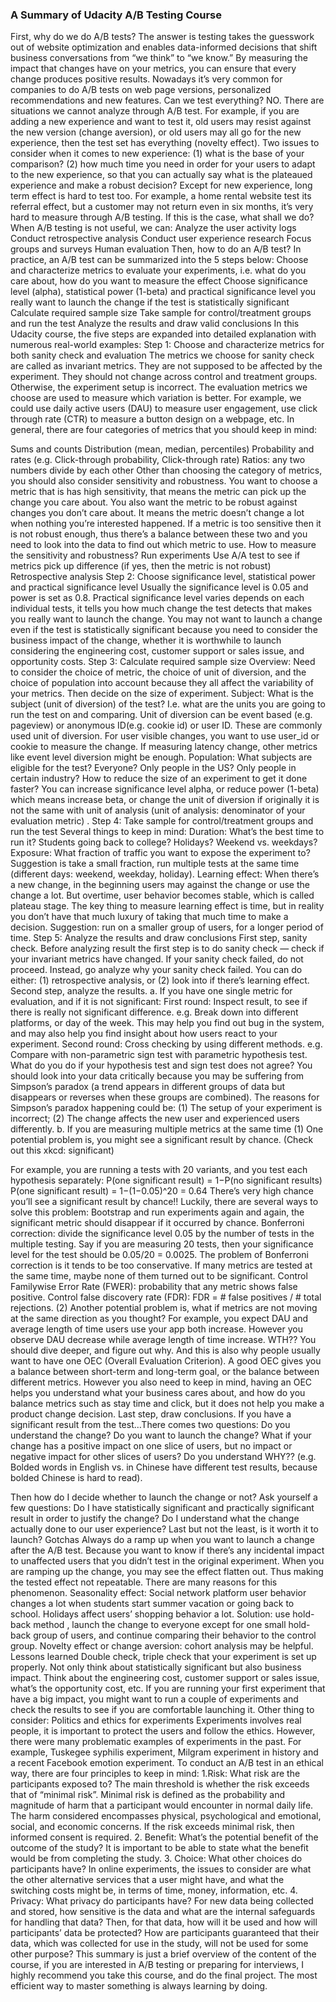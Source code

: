 
### A Summary of Udacity A/B Testing Course

First, why do we do A/B tests?
The answer is testing takes the guesswork out of website optimization and enables data-informed decisions that shift business conversations from “we think” to “we know.” By measuring the impact that changes have on your metrics, you can ensure that every change produces positive results. Nowadays it’s very common for companies to do A/B tests on web page versions, personalized recommendations and new features.
Can we test everything?
NO. There are situations we cannot analyze through A/B test. For example, if you are adding a new experience and want to test it, old users may resist against the new version (change aversion), or old users may all go for the new experience, then the test set has everything (novelty effect). Two issues to consider when it comes to new experience: (1) what is the base of your comparison? (2) how much time you need in order for your users to adapt to the new experience, so that you can actually say what is the plateaued experience and make a robust decision? Except for new experience, long term effect is hard to test too. For example, a home rental website test its referral effect, but a customer may not return even in six months, it’s very hard to measure through A/B testing. If this is the case, what shall we do?
When A/B testing is not useful, we can:
Analyze the user activity logs
Conduct retrospective analysis
Conduct user experience research
Focus groups and surveys
Human evaluation
Then, how to do an A/B test?
In practice, an A/B test can be summarized into the 5 steps below:
Choose and characterize metrics to evaluate your experiments, i.e. what do you care about, how do you want to measure the effect
Choose significance level (alpha), statistical power (1-beta) and practical significance level you really want to launch the change if the test is statistically significant
Calculate required sample size
Take sample for control/treatment groups and run the test
Analyze the results and draw valid conclusions
In this Udacity course, the five steps are expanded into detailed explanation with numerous real-world examples:
Step 1: Choose and characterize metrics for both sanity check and evaluation
The metrics we choose for sanity check are called as invariant metrics. They are not supposed to be affected by the experiment. They should not change across control and treatment groups. Otherwise, the experiment setup is incorrect.
The evaluation metrics we choose are used to measure which variation is better. For example, we could use daily active users (DAU) to measure user engagement, use click through rate (CTR) to measure a button design on a webpage, etc. In general, there are four categories of metrics that you should keep in mind:

Sums and counts
Distribution (mean, median, percentiles)
Probability and rates (e.g. Click-through probability, Click-through rate)
Ratios: any two numbers divide by each other
Other than choosing the category of metrics, you should also consider sensitivity and robustness. You want to choose a metric that is has high sensitivity, that means the metric can pick up the change you care about. You also want the metric to be robust against changes you don’t care about. It means the metric doesn’t change a lot when nothing you’re interested happened. If a metric is too sensitive then it is not robust enough, thus there’s a balance between these two and you need to look into the data to find out which metric to use.
How to measure the sensitivity and robustness?
Run experiments
Use A/A test to see if metrics pick up difference (if yes, then the metric is not robust)
Retrospective analysis
Step 2: Choose significance level, statistical power and practical significance level
Usually the significance level is 0.05 and power is set as 0.8. Practical significance level varies depends on each individual tests, it tells you how much change the test detects that makes you really want to launch the change. You may not want to launch a change even if the test is statistically significant because you need to consider the business impact of the change, whether it is worthwhile to launch considering the engineering cost, customer support or sales issue, and opportunity costs.
Step 3: Calculate required sample size
Overview: Need to consider the choice of metric, the choice of unit of diversion, and the choice of population into account because they all affect the variability of your metrics. Then decide on the size of experiment.
Subject: What is the subject (unit of diversion) of the test? I.e. what are the units you are going to run the test on and comparing. Unit of diversion can be event based (e.g. pageview) or anonymous ID(e.g. cookie id) or user ID. These are commonly used unit of diversion. For user visible changes, you want to use user_id or cookie to measure the change. If measuring latency change, other metrics like event level diversion might be enough.
Population: What subjects are eligible for the test? Everyone? Only people in the US? Only people in certain industry?
How to reduce the size of an experiment to get it done faster? You can increase significance level alpha, or reduce power (1-beta) which means increase beta, or change the unit of diversion if originally it is not the same with unit of analysis (unit of analysis: denominator of your evaluation metric) .
Step 4: Take sample for control/treatment groups and run the test
Several things to keep in mind:
Duration: What’s the best time to run it? Students going back to college? Holidays? Weekend vs. weekdays?
Exposure: What fraction of traffic you want to expose the experiment to? Suggestion is take a small fraction, run multiple tests at the same time (different days: weekend, weekday, holiday).
Learning effect: When there’s a new change, in the beginning users may against the change or use the change a lot. But overtime, user behavior becomes stable, which is called plateau stage. The key thing to measure learning effect is time, but in reality you don’t have that much luxury of taking that much time to make a decision. Suggestion: run on a smaller group of users, for a longer period of time.
Step 5: Analyze the results and draw conclusions
First step, sanity check.
Before analyzing result the first step is to do sanity check — check if your invariant metrics have changed. If your sanity check failed, do not proceed. Instead, go analyze why your sanity check failed. You can do either: (1) retrospective analysis, or (2) look into if there’s learning effect.
Second step, analyze the results.
a. If you have one single metric for evaluation, and if it is not significant:
First round: Inspect result, to see if there is really not significant difference. e.g. Break down into different platforms, or day of the week. This may help you find out bug in the system, and may also help you find insight about how users react to your experiment.
Second round: Cross checking by using different methods. e.g. Compare with non-parametric sign test with parametric hypothesis test. What do you do if your hypothesis test and sign test does not agree? You should look into your data critically because you may be suffering from Simpson’s paradox (a trend appears in different groups of data but disappears or reverses when these groups are combined). The reasons for Simpson’s paradox happening could be: (1) The setup of your experiment is incorrect; (2) The change affects the new user and experienced users differently.
b. If you are measuring multiple metrics at the same time
(1) One potential problem is, you might see a significant result by chance. (Check out this xkcd: significant)

For example, you are running a tests with 20 variants, and you test each hypothesis separately:
P(one significant result) = 1−P(no significant results)
P(one significant result) = 1−(1−0.05)^20 = 0.64
There’s very high chance you’ll see a significant result by chance!! Luckily, there are several ways to solve this problem:
Bootstrap and run experiments again and again, the significant metric should disappear if it occurred by chance.
Bonferroni correction: divide the significance level 0.05 by the number of tests in the multiple testing. Say if you are measuring 20 tests, then your significance level for the test should be 0.05/20 = 0.0025. The problem of Bonferroni correction is it tends to be too conservative. If many metrics are tested at the same time, maybe none of them turned out to be significant.
Control Familywise Error Rate (FWER): probability that any metric shows false positive.
Control false discovery rate (FDR): FDR = # false positives / # total rejections.
(2) Another potential problem is, what if metrics are not moving at the same direction as you thought? For example, you expect DAU and average length of time users use your app both increase. However you observe DAU decrease while average length of time increase. WTH??
You should dive deeper, and figure out why. And this is also why people usually want to have one OEC (Overall Evaluation Criterion). A good OEC gives you a balance between short-term and long-term goal, or the balance between different metrics. However you also need to keep in mind, having an OEC helps you understand what your business cares about, and how do you balance metrics such as stay time and click, but it does not help you make a product change decision.
Last step, draw conclusions.
If you have a significant result from the test…There comes two questions: Do you understand the change? Do you want to launch the change? What if your change has a positive impact on one slice of users, but no impact or negative impact for other slices of users? Do you understand WHY?? (e.g. Bolded words in English vs. in Chinese have different test results, because bolded Chinese is hard to read).

Then how do I decide whether to launch the change or not?
Ask yourself a few questions: Do I have statistically significant and practically significant result in order to justify the change? Do I understand what the change actually done to our user experience? Last but not the least, is it worth it to launch?
Gotchas
Always do a ramp up when you want to launch a change after the A/B test. Because you want to know if there’s any incidental impact to unaffected users that you didn’t test in the original experiment.
When you are ramping up the change, you may see the effect flatten out. Thus making the tested effect not repeatable. There are many reasons for this phenomenon.
Seasonality effect: Social network platform user behavior changes a lot when students start summer vacation or going back to school. Holidays affect users’ shopping behavior a lot. Solution: use hold-back method , launch the change to everyone except for one small hold-back group of users, and continue comparing their behavior to the control group.
Novelty effect or change aversion: cohort analysis may be helpful.
Lessons learned
Double check, triple check that your experiment is set up properly.
Not only think about statistically significant but also business impact. Think about the engineering cost, customer support or sales issue, what’s the opportunity cost, etc.
If you are running your first experiment that have a big impact, you might want to run a couple of experiments and check the results to see if you are comfortable launching it.
Other thing to consider: Politics and ethics for experiments
Experiments involves real people, it is important to protect the users and follow the ethics. However, there were many problematic examples of experiments in the past. For example, Tuskegee syphilis experiment, Milgram experiment in history and a recent Facebook emotion experiment. To conduct an A/B test in an ethical way, there are four principles to keep in mind:
1.Risk: What risk are the participants exposed to?
The main threshold is whether the risk exceeds that of “minimal risk”. Minimal risk is defined as the probability and magnitude of harm that a participant would encounter in normal daily life. The harm considered encompasses physical, psychological and emotional, social, and economic concerns. If the risk exceeds minimal risk, then informed consent is required.
2. Benefit: What’s the potential benefit of the outcome of the study?
It is important to be able to state what the benefit would be from completing the study.
3. Choice: What other choices do participants have?
In online experiments, the issues to consider are what the other alternative services that a user might have, and what the switching costs might be, in terms of time, money, information, etc.
4. Privacy: What privacy do participants have?
For new data being collected and stored, how sensitive is the data and what are the internal safeguards for handling that data? Then, for that data, how will it be used and how will participants’ data be protected? How are participants guaranteed that their data, which was collected for use in the study, will not be used for some other purpose?
This summary is just a brief overview of the content of the course, if you are interested in A/B testing or preparing for interviews, I highly recommend you take this course, and do the final project. The most efficient way to master something is always learning by doing.
